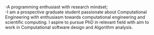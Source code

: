 -A programming enthusiast with research mindset; <br>
-I am a prospective graduate student passionate about Computational Engineering with enthusiasm
towards computational engineering and scientific computing. I aspire to pursue PhD in relevant field
with aim to work in Computational software design and Algorithm analysis.


